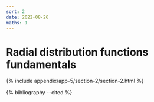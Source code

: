 ```yaml
---
sort: 2
date: 2022-08-26
maths: 1
---
```


# Radial distribution functions fundamentals

{% include appendix/app-5/section-2/section-2.html %}

{% bibliography --cited %}
